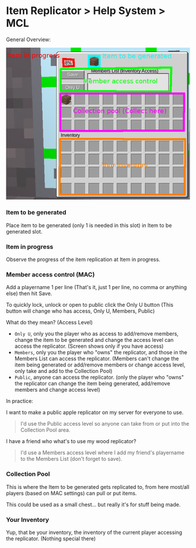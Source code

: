 # Item Replicator > Help System > MCL

General Overview:

![overview](help_mcl_version.png)

### Item to be generated

Place item to be generated (only 1 is needed in this slot) in Item to be generated slot.

### Item in progress

Observe the progress of the item replication at Item in progress.

### Member access control (MAC)

Add a playername 1 per line (That's it, just 1 per line, no comma or anything else) then hit Save.

To quickly lock, unlock or open to public click the Only U button (This button will change who has access, Only U, Members, Public)

What do they mean? (Access Level)

* `Only U`, only you the player who as access to add/remove members, change the item to be generated and change the access level can access the replicator. (Screen shows only if you have access)
* `Members`, only you the player who "owns" the replicator, and those in the Members List can access the replicator. (Members can't change the item being generated or add/remove members or change access level, only take and add to the Collection Pool)
* `Public`, anyone can access the replicator. (only the player who "owns" the replicator can change the item being generated, add/remove members and change access level)

In practice:

I want to make a public apple replicator on my server for everyone to use.

> I'd use the Public access level so anyone can take from or put into the Collection Pool area.

I have a friend who what's to use my wood replicator?

> I'd use a Members access level where I add my friend's playername to the Members List (don't forget to save).

### Collection Pool

This is where the Item to be generated gets replicated to, from here most/all players (based on MAC settings) can pull or put items.

This could be used as a small chest... but really it's for stuff being made.

### Your Inventory

Yup, that be your inventory, the inventory of the current player accessing the replicator. (Nothing special there)
